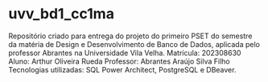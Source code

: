 # uvv_bd1_cc1ma
Repositório criado para entrega do projeto do primeiro PSET do semestre da matéria de Design e Desenvolvimento de Banco de Dados, aplicada pelo professor Abrantes na Universidade Vila Velha.
Matrícula: 202308630
Aluno: Arthur Oliveira Rueda
Professor: Abrantes Araújo Silva Filho
Tecnologias utilizadas: SQL Power Architect, PostgreSQL e DBeaver.

